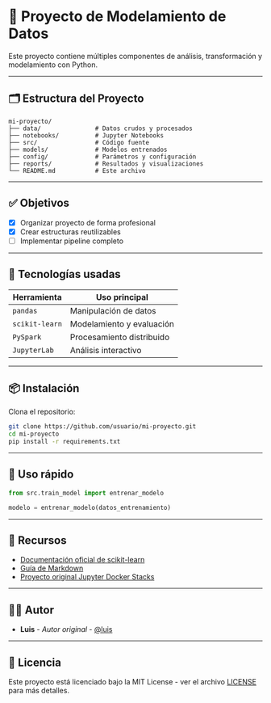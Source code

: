 # 📘 Proyecto de Modelamiento de Datos

Este proyecto contiene múltiples componentes de análisis, transformación y modelamiento con Python.

---

## 🗂️ Estructura del Proyecto

```
mi-proyecto/
├── data/               # Datos crudos y procesados
├── notebooks/          # Jupyter Notebooks
├── src/                # Código fuente
├── models/             # Modelos entrenados
├── config/             # Parámetros y configuración
├── reports/            # Resultados y visualizaciones
└── README.md           # Este archivo
```

---

## ✅ Objetivos

- [x] Organizar proyecto de forma profesional
- [x] Crear estructuras reutilizables
- [ ] Implementar pipeline completo

---

## 🧠 Tecnologías usadas

| Herramienta     | Uso principal                    |
|------------------|----------------------------------|
| `pandas`         | Manipulación de datos            |
| `scikit-learn`   | Modelamiento y evaluación        |
| `PySpark`        | Procesamiento distribuido        |
| `JupyterLab`     | Análisis interactivo             |

---

## 📦 Instalación

Clona el repositorio:

```bash
git clone https://github.com/usuario/mi-proyecto.git
cd mi-proyecto
pip install -r requirements.txt
```

---

## 🚀 Uso rápido

```python
from src.train_model import entrenar_modelo

modelo = entrenar_modelo(datos_entrenamiento)
```

---

## 🔗 Recursos

- [Documentación oficial de scikit-learn](https://scikit-learn.org/stable/)
- [Guía de Markdown](https://www.markdownguide.org/cheat-sheet/)
- [Proyecto original Jupyter Docker Stacks](https://github.com/jupyter/docker-stacks)

---

## 👨‍💻 Autor

- **Luis** - *Autor original* - [@luis](https://github.com/luis)

---

## 📄 Licencia

Este proyecto está licenciado bajo la MIT License - ver el archivo [LICENSE](LICENSE) para más detalles.
